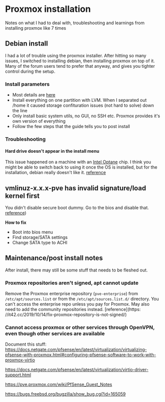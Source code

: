 # Proxmox installation
Notes on what I had to deal with, troubleshooting and learnings from installing proxmox like 7 times

## Debian install 
I had a lot of trouble using the proxmox installer. After hitting so many issues, I switched to installing debian, then installing proxmox on top of it. Many of the forum users tend to prefer that anyway, and gives you tighter control during the setup.

### Install parameters
- Most details are [here](https://pve.proxmox.com/wiki/Install_Proxmox_VE_on_Debian_Buster)
- Install everything on one partition with LVM. When I separated out /home it caused storage confituration issues (not hard to solve) down the line
- Only install basic system utils, no GUI, no SSH etc. Proxmox provides it's own version of everything
- Follow the few steps that the guide tells you to post install

### Troubleshooting
#### Hard drive doesn't appear in the install menu
This issue happened on a machine with an [Intel Optane](https://store.hp.com/us/en/tech-takes/what-is-intel-optane-memory) chip. I think you might be able to switch back to using it once the OS is installed, but for the installation, debian really doesn't like it. [reference](https://askubuntu.com/questions/99038/why-does-the-ubuntu-installer-not-detect-the-hard-drive-during-installation)

## vmlinuz-x.x.x-pve has invalid signature/load kernel first
You didn't disable secure boot dummy. Go to the bios and disable that. [reference](https://forum.proxmox.com/threads/vmlinuz-5-0-21-3-pve-has-invalid-signature.59479/))

**How to fix**
- Boot into bios menu
- Find storage/SATA settings
- Change SATA type to ACHI

## Maintenance/post install notes
After install, there may still be some stuff that needs to be fleshed out.

### Proxmox repositories aren't signed, apt cannot update
Remove the Proxmox enterprise repository (`pve-enterprise`) from `/etc/apt/sources.list` or from the `/etc/apt/sources.list.d/` directory. You can't access the enterprise repo unless you pay for Proxmox. May also need to add the community repositories instead. [reference](https: //it42.cc/2019/10/14/fix-proxmox-repository-is-not-signed/)

### Cannot access proxmox or other services through OpenVPN, even though other services are available
Document this stuff:
https://docs.netgate.com/pfsense/en/latest/virtualization/virtualizing-pfsense-with-proxmox.html#configuring-pfsense-software-to-work-with-proxmox-virtio

https://docs.netgate.com/pfsense/en/latest/virtualization/virtio-driver-support.html

https://pve.proxmox.com/wiki/PfSense_Guest_Notes

https://bugs.freebsd.org/bugzilla/show_bug.cgi?id=165059

